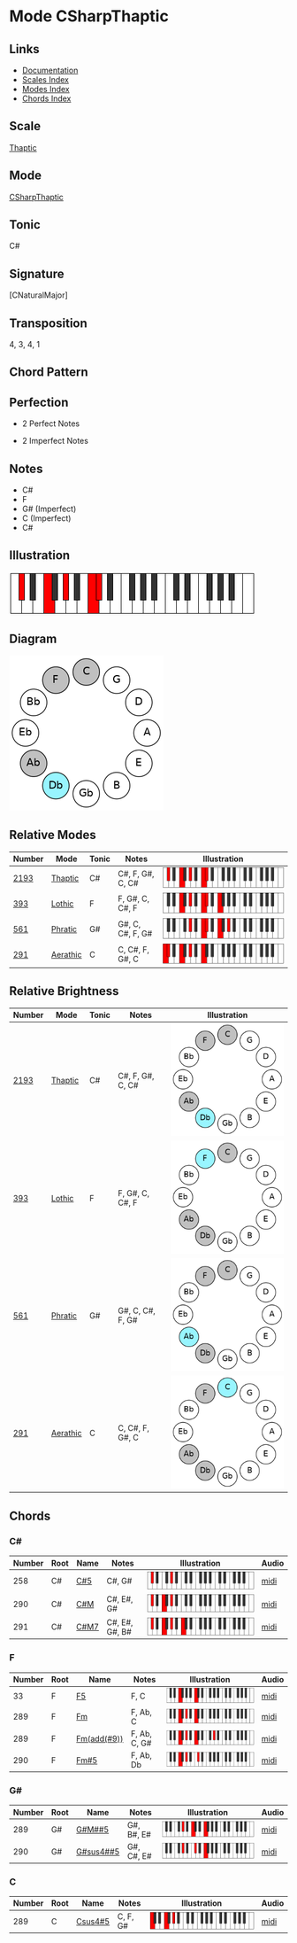 # Mode CSharpThaptic

## Links

- [Documentation](README.md)
- [Scales Index](Scales.md)
- [Modes Index](Modes.md)
- [Chords Index](Chords.md)

## Scale

[Thaptic](ScaleThaptic.md)

## Mode

[CSharpThaptic](ModeCSharpThaptic.md)

## Tonic

C#

## Signature

[CNaturalMajor]

## Transposition

4, 3, 4, 1

## Chord Pattern



## Perfection

 - 2 Perfect Notes

 - 2 Imperfect Notes

## Notes

- C#
- F
- G# (Imperfect)
- C (Imperfect)
- C#

## Illustration

![CSharpThaptic](ModeCSharpThaptic.png)

## Diagram

![CSharpThaptic](CircleModeCSharpThaptic.png)

## Relative Modes

| Number | Mode | Tonic | Notes | Illustration |
|--------|------|-------|-------|--------------|
| [2193](https://ianring.com/musictheory/scales/2193) | [Thaptic](ModeThaptic.md) | C# | C#, F, G#, C, C# | ![CSharpThaptic](ModeCSharpThaptic.png) |
| [393](https://ianring.com/musictheory/scales/393) | [Lothic](ModeLothic.md) | F | F, G#, C, C#, F | ![FNaturalLothic](ModeFNaturalLothic.png) |
| [561](https://ianring.com/musictheory/scales/561) | [Phratic](ModePhratic.md) | G# | G#, C, C#, F, G# | ![GSharpPhratic](ModeGSharpPhratic.png) |
| [291](https://ianring.com/musictheory/scales/291) | [Aerathic](ModeAerathic.md) | C | C, C#, F, G#, C | ![CNaturalAerathic](ModeCNaturalAerathic.png) |
## Relative Brightness

| Number | Mode | Tonic | Notes | Illustration |
|--------|------|-------|-------|--------------|
| [2193](https://ianring.com/musictheory/scales/2193) | [Thaptic](ModeThaptic.md) | C# | C#, F, G#, C, C# | ![CSharpThaptic](CircleModeCSharpThaptic.png) |
| [393](https://ianring.com/musictheory/scales/393) | [Lothic](ModeLothic.md) | F | F, G#, C, C#, F | ![FNaturalLothic](CircleModeFNaturalLothic.png) |
| [561](https://ianring.com/musictheory/scales/561) | [Phratic](ModePhratic.md) | G# | G#, C, C#, F, G# | ![GSharpPhratic](CircleModeGSharpPhratic.png) |
| [291](https://ianring.com/musictheory/scales/291) | [Aerathic](ModeAerathic.md) | C | C, C#, F, G#, C | ![CNaturalAerathic](CircleModeCNaturalAerathic.png) |

## Chords

### C#

| Number | Root | Name | Notes | Illustration | Audio |
|--------|------|------|-------|--------------|-------|
| 258 | C# | [C#5](ChordCSharpPowerChord.md) | C#, G# | ![C#5](ChordCSharpPowerChordRootPosition.png) | [midi](ChordCSharpPowerChordRootPosition.mid) |
| 290 | C# | [C#M](ChordCSharpMajor.md) | C#, E#, G# | ![C#M](ChordCSharpMajorRootPosition.png) | [midi](ChordCSharpMajorRootPosition.mid) |
| 291 | C# | [C#M7](ChordCSharpMajorSeventh.md) | C#, E#, G#, B# | ![C#M7](ChordCSharpMajorSeventhRootPosition.png) | [midi](ChordCSharpMajorSeventhRootPosition.mid) |

### F

| Number | Root | Name | Notes | Illustration | Audio |
|--------|------|------|-------|--------------|-------|
| 33 | F | [F5](ChordFNaturalPowerChord.md) | F, C | ![F5](ChordFNaturalPowerChordRootPosition.png) | [midi](ChordFNaturalPowerChordRootPosition.mid) |
| 289 | F | [Fm](ChordFNaturalMinor.md) | F, Ab, C | ![Fm](ChordFNaturalMinorRootPosition.png) | [midi](ChordFNaturalMinorRootPosition.mid) |
| 289 | F | [Fm(add(#9))](ChordFNaturalMinorAddSharpNinth.md) | F, Ab, C, G# | ![Fm(add(#9))](ChordFNaturalMinorAddSharpNinthRootPosition.png) | [midi](ChordFNaturalMinorAddSharpNinthRootPosition.mid) |
| 290 | F | [Fm#5](ChordFNaturalMinorSharpFifth.md) | F, Ab, Db | ![Fm#5](ChordFNaturalMinorSharpFifthRootPosition.png) | [midi](ChordFNaturalMinorSharpFifthRootPosition.mid) |

### G#

| Number | Root | Name | Notes | Illustration | Audio |
|--------|------|------|-------|--------------|-------|
| 289 | G# | [G#M##5](ChordGSharpMajorDoubleSharpFifth.md) | G#, B#, E# | ![G#M##5](ChordGSharpMajorDoubleSharpFifthRootPosition.png) | [midi](ChordGSharpMajorDoubleSharpFifthRootPosition.mid) |
| 290 | G# | [G#sus4##5](ChordGSharpSuspendedFourthDoubleSharpFifth.md) | G#, C#, E# | ![G#sus4##5](ChordGSharpSuspendedFourthDoubleSharpFifthRootPosition.png) | [midi](ChordGSharpSuspendedFourthDoubleSharpFifthRootPosition.mid) |

### C

| Number | Root | Name | Notes | Illustration | Audio |
|--------|------|------|-------|--------------|-------|
| 289 | C | [Csus4#5](ChordCNaturalSuspendedFourthSharpFifth.md) | C, F, G# | ![Csus4#5](ChordCNaturalSuspendedFourthSharpFifthRootPosition.png) | [midi](ChordCNaturalSuspendedFourthSharpFifthRootPosition.mid) |

